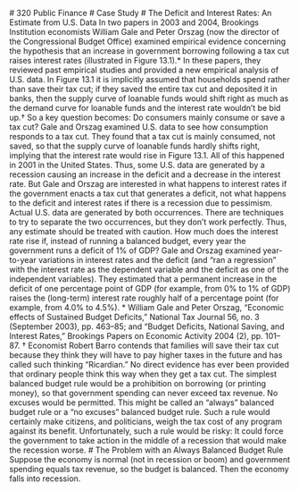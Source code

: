 \# 320 Public Finance # Case Study # The Deficit and Interest Rates: An Estimate from U.S. Data In two papers in 2003 and 2004, Brookings Institution economists William Gale and Peter Orszag (now the director of the Congressional Budget Office) examined empirical evidence concerning the hypothesis that an increase in government borrowing following a tax cut raises interest rates (illustrated in Figure 13.1).\* In these papers, they reviewed past empirical studies and provided a new empirical analysis of U.S. data. In Figure 13.1 it is implicitly assumed that households spend rather than save their tax cut; if they saved the entire tax cut and deposited it in banks, then the supply curve of loanable funds would shift right as much as the demand curve for loanable funds and the interest rate wouldn’t be bid up.† So a key question becomes: Do consumers mainly consume or save a tax cut? Gale and Orszag examined U.S. data to see how consumption responds to a tax cut. They found that a tax cut is mainly consumed, not saved, so that the supply curve of loanable funds hardly shifts right, implying that the interest rate would rise in Figure 13.1. All of this happened in 2001 in the United States. Thus, some U.S. data are generated by a recession causing an increase in the deficit and a decrease in the interest rate. But Gale and Orszag are interested in what happens to interest rates if the government enacts a tax cut that generates a deficit, not what happens to the deficit and interest rates if there is a recession due to pessimism. Actual U.S. data are generated by both occurrences. There are techniques to try to separate the two occurrences, but they don’t work perfectly. Thus, any estimate should be treated with caution. How much does the interest rate rise if, instead of running a balanced budget, every year the government runs a deficit of 1% of GDP? Gale and Orszag examined year-to-year variations in interest rates and the deficit (and “ran a regression” with the interest rate as the dependent variable and the deficit as one of the independent variables). They estimated that a permanent increase in the deficit of one percentage point of GDP (for example, from 0% to 1% of GDP) raises the (long-term) interest rate roughly half of a percentage point (for example, from 4.0% to 4.5%). \* William Gale and Peter Orszag, “Economic effects of Sustained Budget Deficits,” National Tax Journal 56, no. 3 (September 2003), pp. 463–85; and “Budget Deficits, National Saving, and Interest Rates,” Brookings Papers on Economic Activity 2004 (2), pp. 101–87. † Economist Robert Barro contends that families will save their tax cut because they think they will have to pay higher taxes in the future and has called such thinking “Ricardian.” No direct evidence has ever been provided that ordinary people think this way when they get a tax cut. The simplest balanced budget rule would be a prohibition on borrowing (or printing money), so that government spending can never exceed tax revenue. No excuses would be permitted. This might be called an “always” balanced budget rule or a “no excuses” balanced budget rule. Such a rule would certainly make citizens, and politicians, weigh the tax cost of any program against its benefit. Unfortunately, such a rule would be risky: It could force the government to take action in the middle of a recession that would make the recession worse. # The Problem with an Always Balanced Budget Rule Suppose the economy is normal (not in recession or boom) and government spending equals tax revenue, so the budget is balanced. Then the economy falls into recession.